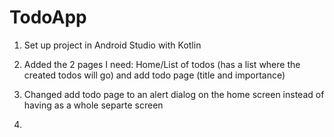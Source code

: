 # TodoApp

1. Set up project in Android Studio with Kotlin

2. Added the 2 pages I need: Home/List of todos (has a list where the created todos will go) and add todo page (title and importance)

3. Changed add todo page to an alert dialog on the home screen instead of having as a whole separte screen

4. 
